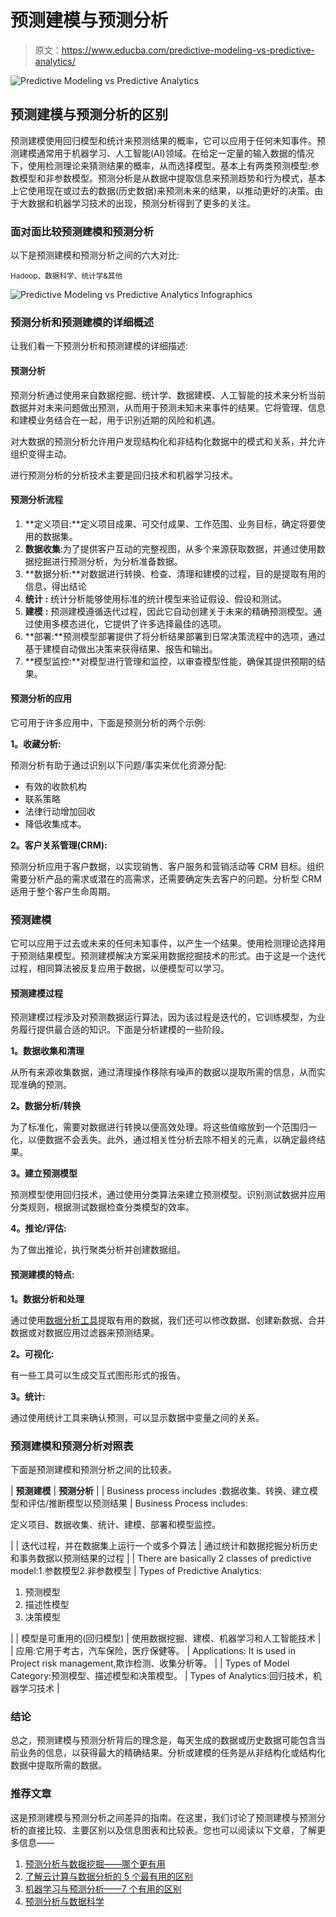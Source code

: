 # 预测建模与预测分析

> 原文：<https://www.educba.com/predictive-modeling-vs-predictive-analytics/>

![Predictive Modeling vs Predictive Analytics](img/2c4c2bb3e62b2e90cfd283616eefd9ff.png)



## 预测建模与预测分析的区别

预测建模使用回归模型和统计来预测结果的概率，它可以应用于任何未知事件。预测建模通常用于机器学习、人工智能(AI)领域。在给定一定量的输入数据的情况下，使用检测理论来猜测结果的概率，从而选择模型。基本上有两类预测模型:参数模型和非参数模型。预测分析是从数据中提取信息来预测趋势和行为模式，基本上它使用现在或过去的数据(历史数据)来预测未来的结果，以推动更好的决策。由于大数据和机器学习技术的出现，预测分析得到了更多的关注。

### 面对面比较预测建模和预测分析

以下是预测建模和预测分析之间的六大对比:

<small>Hadoop、数据科学、统计学&其他</small>

![Predictive Modeling vs Predictive Analytics Infographics](img/e3994b213f831dc9b63048cab8a367d1.png)



### 预测分析和预测建模的详细概述

让我们看一下预测分析和预测建模的详细描述:

#### 预测分析

预测分析通过使用来自数据挖掘、统计学、数据建模、人工智能的技术来分析当前数据并对未来问题做出预测，从而用于预测未知未来事件的结果。它将管理、信息和建模业务结合在一起，用于识别近期的风险和机遇。

对大数据的预测分析允许用户发现结构化和非结构化数据中的模式和关系，并允许组织变得主动。

进行预测分析的分析技术主要是回归技术和机器学习技术。

#### 预测分析流程

1.  **定义项目:**定义项目成果、可交付成果、工作范围、业务目标，确定将要使用的数据集。
2.  **数据收集**:为了提供客户互动的完整视图，从多个来源获取数据，并通过使用数据挖掘进行预测分析，为分析准备数据。
3.  **数据分析:**对数据进行转换、检查、清理和建模的过程，目的是提取有用的信息，得出结论
4.  **统计** **:** 统计分析能够使用标准的统计模型来验证假设、假设和测试。
5.  **建模** **:** 预测建模遵循迭代过程，因此它自动创建关于未来的精确预测模型。通过使用多模态进化，它提供了许多选择最佳的选项。
6.  **部署:**预测模型部署提供了将分析结果部署到日常决策流程中的选项，通过基于建模自动做出决策来获得结果、报告和输出。
7.  **模型监控:**对模型进行管理和监控，以审查模型性能，确保其提供预期的结果。

#### 预测分析的应用

它可用于许多应用中，下面是预测分析的两个示例:

**1。收藏分析:**

预测分析有助于通过识别以下问题/事实来优化资源分配:

*   有效的收款机构
*   联系策略
*   法律行动增加回收
*   降低收集成本。

**2。客户关系管理(CRM):**

预测分析应用于客户数据，以实现销售、客户服务和营销活动等 CRM 目标。组织需要分析产品的需求或潜在的高需求，还需要确定失去客户的问题。分析型 CRM 适用于整个客户生命周期。

### 预测建模

它可以应用于过去或未来的任何未知事件，以产生一个结果。使用检测理论选择用于预测结果模型。预测建模解决方案采用数据挖掘技术的形式。由于这是一个迭代过程，相同算法被反复应用于数据，以便模型可以学习。

#### 预测建模过程

预测建模过程涉及对预测数据运行算法，因为该过程是迭代的，它训练模型，为业务履行提供最合适的知识。下面是分析建模的一些阶段。

**1。数据收集和清理**

从所有来源收集数据，通过清理操作移除有噪声的数据以提取所需的信息，从而实现准确的预测。

**2。数据分析/转换**

为了标准化，需要对数据进行转换以便高效处理。将这些值缩放到一个范围归一化，以便数据不会丢失。此外，通过相关性分析去除不相关的元素，以确定最终结果。

**3。建立预测模型**

预测模型使用回归技术，通过使用分类算法来建立预测模型。识别测试数据并应用分类规则，根据测试数据检查分类模型的效率。

**4。推论/评估:**

为了做出推论，执行聚类分析并创建数据组。

#### 预测建模的特点:

**1。数据分析和处理**

通过使用[数据分析工具](https://www.educba.com/data-analysis-tools/)提取有用的数据，我们还可以修改数据、创建新数据、合并数据或对数据应用过滤器来预测结果。

**2。可视化:**

有一些工具可以生成交互式图形形式的报告。

**3。统计:**

通过使用统计工具来确认预测，可以显示数据中变量之间的关系。

### 预测建模和预测分析对照表

下面是预测建模和预测分析之间的比较表。

| **预测建模** | **预测分析** |
| Business process includes :数据收集、转换、建立模型和评估/推断模型以预测结果 | Business Process includes:

定义项目、数据收集、统计、建模、部署和模型监控。

 |
| 迭代过程，并在数据集上运行一个或多个算法 | 通过统计和数据挖掘分析历史和事务数据以预测结果的过程 |
| There are basically 2 classes of predictive model:1.参数模型2.非参数模型 | Types of Predictive Analytics:

1.  预测模型
2.  描述性模型
3.  决策模型

 |
| 模型是可重用的(回归模型) | 使用数据挖掘、建模、机器学习和人工智能技术 |
| 应用:它用于考古，汽车保险，医疗保健等。 | Applications: It is used in Project risk management,欺诈检测、收集分析等。 |
| Types of Model Category:预测模型、描述模型和决策模型。 | Types of Analytics:回归技术，机器学习技术 |

### 结论

总之，预测建模与预测分析背后的理念是，每天生成的数据或历史数据可能包含当前业务的信息，以获得最大的精确结果。分析或建模的任务是从非结构化或结构化数据中提取所需的数据。

### 推荐文章

这是预测建模与预测分析之间差异的指南。在这里，我们讨论了预测建模与预测分析的直接比较、主要区别以及信息图表和比较表。您也可以阅读以下文章，了解更多信息——

1.  [预测分析与数据挖掘——哪个更有用](https://www.educba.com/predictive-analytics-vs-data-mining/)
2.  [了解云计算与数据分析的 5 个最有用的区别](https://www.educba.com/cloud-computing-vs-data-analytics/)
3.  [机器学习与预测分析——7 个有用的区别](https://www.educba.com/machine-learning-vs-predictive-analytics/)
4.  [预测分析与数据科学](https://www.educba.com/predictive-analytics-vs-data-science/)





